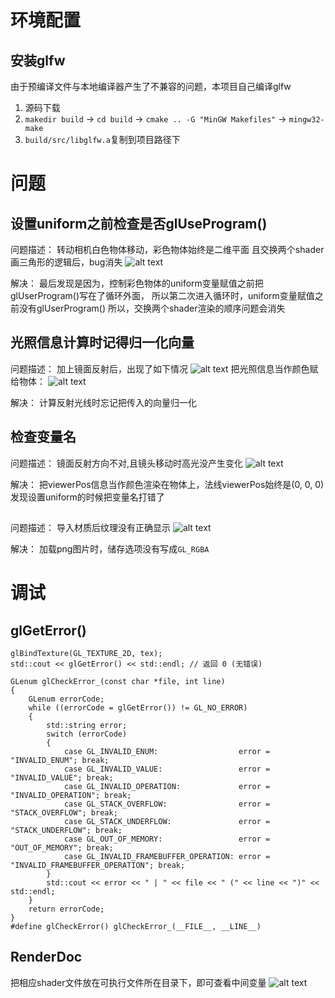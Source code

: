 # 环境配置
## 安装glfw
由于预编译文件与本地编译器产生了不兼容的问题，本项目自己编译glfw
1. 源码下载
2. `makedir build` -> `cd build` -> `cmake .. -G "MinGW Makefiles"` -> `mingw32-make`
3. `build/src/libglfw.a`复制到项目路径下


# 问题

## 设置uniform之前检查是否glUseProgram()

问题描述：
转动相机白色物体移动，彩色物体始终是二维平面
且交换两个shader画三角形的逻辑后，bug消失
![alt text](image-8.png)

解决：
最后发现是因为，控制彩色物体的uniform变量赋值之前把glUserProgram()写在了循环外面，
所以第二次进入循环时，uniform变量赋值之前没有glUserProgram()
所以，交换两个shader渲染的顺序问题会消失

## 光照信息计算时记得归一化向量

问题描述：
加上镜面反射后，出现了如下情况
![alt text](image-12.png)
把光照信息当作颜色赋给物体：
![alt text](image-13.png)

解决：
计算反射光线时忘记把传入的向量归一化

## 检查变量名

问题描述：
镜面反射方向不对,且镜头移动时高光没产生变化
![alt text](image-14.png)


解决：
把viewerPos信息当作颜色渲染在物体上，法线viewerPos始终是(0, 0, 0)
发现设置uniform的时候把变量名打错了

## 

问题描述：
导入材质后纹理没有正确显示
![alt text](image-15.png)

解决：
加载png图片时，储存选项没有写成`GL_RGBA`

# 调试

## glGetError()

```
glBindTexture(GL_TEXTURE_2D, tex);
std::cout << glGetError() << std::endl; // 返回 0 (无错误)

GLenum glCheckError_(const char *file, int line)
{
    GLenum errorCode;
    while ((errorCode = glGetError()) != GL_NO_ERROR)
    {
        std::string error;
        switch (errorCode)
        {
            case GL_INVALID_ENUM:                  error = "INVALID_ENUM"; break;
            case GL_INVALID_VALUE:                 error = "INVALID_VALUE"; break;
            case GL_INVALID_OPERATION:             error = "INVALID_OPERATION"; break;
            case GL_STACK_OVERFLOW:                error = "STACK_OVERFLOW"; break;
            case GL_STACK_UNDERFLOW:               error = "STACK_UNDERFLOW"; break;
            case GL_OUT_OF_MEMORY:                 error = "OUT_OF_MEMORY"; break;
            case GL_INVALID_FRAMEBUFFER_OPERATION: error = "INVALID_FRAMEBUFFER_OPERATION"; break;
        }
        std::cout << error << " | " << file << " (" << line << ")" << std::endl;
    }
    return errorCode;
}
#define glCheckError() glCheckError_(__FILE__, __LINE__) 
```

## RenderDoc
把相应shader文件放在可执行文件所在目录下，即可查看中间变量
![alt text](image-17.png)

